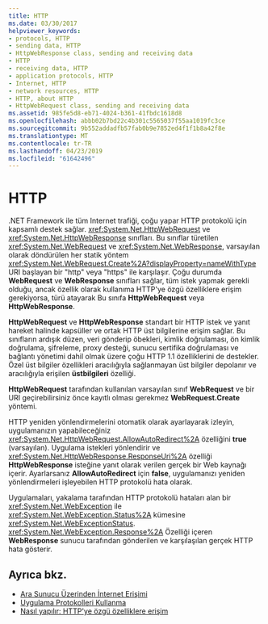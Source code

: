 ```yaml
---
title: HTTP
ms.date: 03/30/2017
helpviewer_keywords:
- protocols, HTTP
- sending data, HTTP
- HttpWebResponse class, sending and receiving data
- HTTP
- receiving data, HTTP
- application protocols, HTTP
- Internet, HTTP
- network resources, HTTP
- HTTP, about HTTP
- HttpWebRequest class, sending and receiving data
ms.assetid: 985fe5d8-eb71-4024-b361-41fbdc1618d8
ms.openlocfilehash: abbb02b7bd22c4b301c5565037f55aa1019fc3ce
ms.sourcegitcommit: 9b552addadfb57fab0b9e7852ed4f1f1b8a42f8e
ms.translationtype: MT
ms.contentlocale: tr-TR
ms.lasthandoff: 04/23/2019
ms.locfileid: "61642496"
---
```

# <a name="http"></a>HTTP
.NET Framework ile tüm Internet trafiği, çoğu yapar HTTP protokolü için kapsamlı destek sağlar. <xref:System.Net.HttpWebRequest> ve <xref:System.Net.HttpWebResponse> sınıfları. Bu sınıflar türetilen <xref:System.Net.WebRequest> ve <xref:System.Net.WebResponse>, varsayılan olarak döndürülen her statik yöntem <xref:System.Net.WebRequest.Create%2A?displayProperty=nameWithType> URI başlayan bir "http" veya "https" ile karşılaşır. Çoğu durumda **WebRequest** ve **WebResponse** sınıfları sağlar, tüm istek yapmak gerekli olduğu, ancak özellik olarak kullanıma HTTP'ye özgü özelliklere erişim gerekiyorsa, türü atayarak Bu sınıfa **HttpWebRequest** veya **HttpWebResponse**.  
  
 **HttpWebRequest** ve **HttpWebResponse** standart bir HTTP istek ve yanıt hareket halinde kapsüller ve ortak HTTP üst bilgilerine erişim sağlar. Bu sınıfların ardışık düzen, veri gönderip öbekleri, kimlik doğrulaması, ön kimlik doğrulama, şifreleme, proxy desteği, sunucu sertifika doğrulaması ve bağlantı yönetimi dahil olmak üzere çoğu HTTP 1.1 özelliklerini de destekler. Özel üst bilgiler özellikleri aracılığıyla sağlanmayan üst bilgiler depolanır ve aracılığıyla erişilen **üstbilgileri** özelliği.  
  
 **HttpWebRequest** tarafından kullanılan varsayılan sınıf **WebRequest** ve bir URI geçirebilirsiniz önce kayıtlı olması gerekmez **WebRequest.Create** yöntemi.  
  
 HTTP yeniden yönlendirmelerini otomatik olarak ayarlayarak izleyin, uygulamanızın yapabileceğiniz <xref:System.Net.HttpWebRequest.AllowAutoRedirect%2A> özelliğini **true** (varsayılan). Uygulama istekleri yönlendirir ve <xref:System.Net.HttpWebResponse.ResponseUri%2A> özelliği **HttpWebResponse** isteğine yanıt olarak verilen gerçek bir Web kaynağı içerir. Ayarlarsanız **AllowAutoRedirect** için **false**, uygulamanızı yeniden yönlendirmeleri işleyebilen HTTP protokolü hata olarak.  
  
 Uygulamaları, yakalama tarafından HTTP protokolü hataları alan bir <xref:System.Net.WebException> ile <xref:System.Net.WebException.Status%2A> kümesine <xref:System.Net.WebExceptionStatus>. <xref:System.Net.WebException.Response%2A> Özelliği içeren **WebResponse** sunucu tarafından gönderilen ve karşılaşılan gerçek HTTP hata gösterir.  
  
## <a name="see-also"></a>Ayrıca bkz.

- [Ara Sunucu Üzerinden İnternet Erişimi](../../../docs/framework/network-programming/accessing-the-internet-through-a-proxy.md)
- [Uygulama Protokolleri Kullanma](../../../docs/framework/network-programming/using-application-protocols.md)
- [Nasıl yapılır: HTTP'ye özgü özelliklere erişim](../../../docs/framework/network-programming/how-to-access-http-specific-properties.md)
